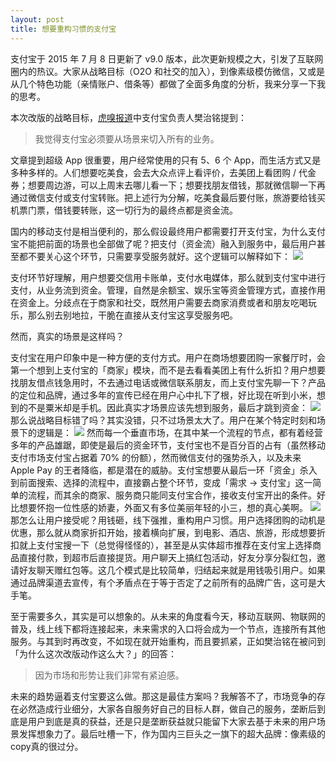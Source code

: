 ```yaml
---
layout: post
title: 想要重构习惯的支付宝
---
```


支付宝于 2015 年 7 月 8 日更新了 v9.0 版本，此次更新规模之大，引发了互联网圈内的热议。大家从战略目标（O2O 和社交的加入），到像素级模仿微信，又或是从几个特色功能（亲情账户、借条等）都做了全面多角度的分析，我来分享一下我的思考。

本次改版的战略目标，[虎嗅报道](http://wwww.huxiu.com/article/119804/1.html?f=index)中支付宝负责人樊治铭提到：
> 我觉得支付宝必须要从场景来切入所有的业务。
> 
文章提到超级 App 很重要，用户经常使用的只有 5、6 个 App，而生活方式又是多种多样的。人们想要吃美食，会去大众点评上看评价，去美团上看团购 / 代金券；想要周边游，可以上周末去哪儿看一下；想要找朋友借钱，那就微信聊一下再通过微信支付或支付宝转账。把上述行为分解，吃美食最后要付账，旅游要给钱买机票门票，借钱要转账，这一切行为的最终点都是资金流。

国内的移动支付是相当便利的，那么假设最终用户都需要打开支付宝，为什么支付宝不能把前面的场景也全部做了呢？把支付（资金流）融入到服务中，最后用户甚至都不要关心这个环节，只需要享受服务就好。这个逻辑可以解释如下：
![](http://7xkbpe.com1.z0.glb.clouddn.com/%E8%B5%84%E9%87%91.001_1.jpg)

支付环节好理解，用户想要交信用卡账单，支付水电媒体，那么就到支付宝中进行支付，从业务流到资金。管理，自然是余额宝、娱乐宝等资金管理方式，直接作用在资金上。分歧点在于商家和社交，既然用户需要去商家消费或者和朋友吃喝玩乐，那么别去别地拉，干脆在直接从支付宝这享受服务吧。

然而，真实的场景是这样吗？

支付宝在用户印象中是一种方便的支付方式。用户在商场想要团购一家餐厅时，会第一个想到上支付宝的「商家」模块，而不是去看看美团上有什么折扣？用户想要找朋友借点钱急用时，不去通过电话或微信联系朋友，而上支付宝先聊一下？产品的定位和品牌，通过多年的宣传已经在用户心中扎下了根，好比现在听到小米，想到的不是粟米却是手机。因此真实才场景应该先想到服务，最后才跳到资金：
![](http://7xkbpe.com1.z0.glb.clouddn.com/%E8%B5%84%E9%87%91.002_1.jpg)
那么说战略目标错了吗？其实没错，只不过场景太大了。用户在某个特定时刻和场景下的逻辑是：
![](http://7xkbpe.com1.z0.glb.clouddn.com/%E8%B5%84%E9%87%91.003_1.jpg)
然而每一个垂直市场，在其中某一个流程的节点，都有着经营多年的产品雄踞，即使是最后的资金环节，支付宝也不是百分百的占有（虽然移动支付市场支付宝占据着 70% 的份额），然而微信支付的强势杀入，以及未来 Apple Pay 的王者降临，都是潜在的威胁。支付宝想要从最后一环「资金」杀入到前面搜索、选择的流程中，直接霸占整个环节，变成「需求 → 支付宝」这一简单的流程，而其余的商家、服务商只能同支付宝合作，接收支付宝开出的条件。好比想要怀抱一位性感的娇妻，外面又有多位美丽年轻的小三，想的真心美啊。
![](http://7xkbpe.com1.z0.glb.clouddn.com/%E8%B5%84%E9%87%91.004_1.jpg)
那怎么让用户接受呢？用钱砸，线下强推，重构用户习惯。用户选择团购的动机是优惠，那么就从商家折扣开始，接着横向扩展，到电影、酒店、旅游，形成想要折扣就上支付宝搜一下（总觉得怪怪的），甚至是从实体超市推荐在支付宝上选择商品直接付款，到超市后直接提货。用户聊天上搞红包活动，好友分享分裂红包，邀请好友聊天赠红包等。这几个模式是比较简单，归结起来就是用钱吸引用户。如果通过品牌渠道去宣传，有个矛盾点在于等于否定了之前所有的品牌广告，这可是大手笔。

至于需要多久，其实是可以想象的。从未来的角度看今天，移动互联网、物联网的普及，线上线下都将连接起来，未来需求的入口将会成为一个节点，连接所有其他服务。与其到时再改变，不如现在就开始重构，而且要抓紧，正如樊治铭在被问到「为什么这次改版动作这么大？」的回答：
> 因为市场和形势让我们非常有紧迫感。

未来的趋势逼着支付宝要这么做。那这是最佳方案吗？我解答不了，市场竞争的存在必然造成行业细分，大家各自服务好自己的目标人群，做自己的服务，垄断后到底是用户到底是真的获益，还是只是垄断获益就只能留下大家去基于未来的用户场景发挥想象力了。最后吐槽一下，作为国内三巨头之一旗下的超大品牌：像素级的copy真的很过分。